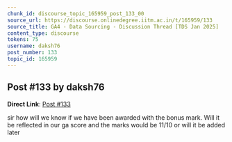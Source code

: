```yaml
---
chunk_id: discourse_topic_165959_post_133_00
source_url: https://discourse.onlinedegree.iitm.ac.in/t/165959/133
source_title: GA4 - Data Sourcing - Discussion Thread [TDS Jan 2025]
content_type: discourse
tokens: 75
username: daksh76
post_number: 133
topic_id: 165959
---
```


## Post #133 by daksh76

**Direct Link**: [Post #133](https://discourse.onlinedegree.iitm.ac.in/t/165959/133)

sir how will we know if we have been awarded with the bonus mark. Will it be reflected in our ga score and the marks would be 11/10 or will it be added later
